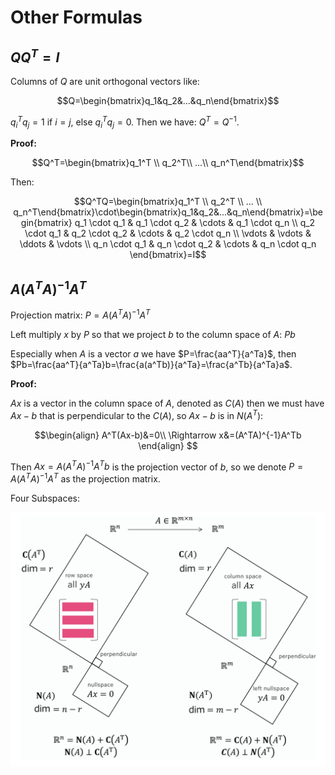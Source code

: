 # Other Formulas
## $QQ^T=I$
Columns of $Q$ are unit orthogonal vectors like: 

$$Q=\begin{bmatrix}q_1&q_2&...&q_n\end{bmatrix}$$

$q_i^Tq_j=1$ if $i=j$, else $q_i^Tq_j=0$. Then we have: $Q^T=Q^{-1}$.

**Proof:**

$$Q^T=\begin{bmatrix}q_1^T \\
q_2^T\\
...\\
q_n^T\end{bmatrix}$$

Then: 

$$Q^TQ=\begin{bmatrix}q_1^T \\
q_2^T \\
 ... \\ 
 q_n^T\end{bmatrix}\cdot\begin{bmatrix}q_1&q_2&...&q_n\end{bmatrix}=\begin{bmatrix}
q_1 \cdot q_1 & q_1 \cdot q_2 & \cdots & q_1 \cdot q_n \\
q_2 \cdot q_1 & q_2 \cdot q_2 & \cdots & q_2 \cdot q_n \\
\vdots & \vdots & \ddots & \vdots \\
q_n \cdot q_1 & q_n \cdot q_2 & \cdots & q_n \cdot q_n
\end{bmatrix}=I$$

## $A(A^TA)^{-1}A^T$

Projection matrix: $P=A(A^TA)^{-1}A^T$

Left multiply $x$ by $P$ so that we project $b$ to the column space of $A$: $Pb$

Especially when $A$ is a vector $a$ we have $P=\frac{aa^T}{a^Ta}$, then $Pb=\frac{aa^T}{a^Ta}b=\frac{a(a^Tb)}{a^Ta}=\frac{a^Tb}{a^Ta}a$.

**Proof:**

$Ax$ is a vector in the column space of $A$, denoted as $C(A)$ then we must have $Ax-b$ that is perpendicular to the $C(A)$, so $Ax-b$ is in $N(A^T)$:

$$\begin{align}
A^T(Ax-b)&=0\\
\Rightarrow x&=(A^TA)^{-1}A^Tb 
\end{align}
$$

Then $Ax=A(A^TA)^{-1}A^Tb$ is the projection vector of $b$, so we denote $P=A(A^TA)^{-1}A^T$ as the projection matrix.

Four Subspaces:

![alt text](../../assets/MarkdownImg/image-5.png)

